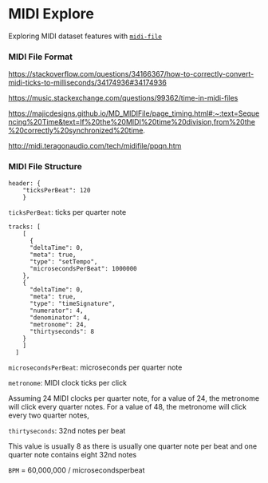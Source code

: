 # MIDI Explore

Exploring MIDI dataset features with [`midi-file`](https://github.com/carter-thaxton/midi-file)

### MIDI File Format

https://stackoverflow.com/questions/34166367/how-to-correctly-convert-midi-ticks-to-milliseconds/34174936#34174936

https://music.stackexchange.com/questions/99362/time-in-midi-files

https://majicdesigns.github.io/MD_MIDIFile/page_timing.html#:~:text=Sequencing%20Time&text=If%20the%20MIDI%20time%20division,from%20the%20correctly%20synchronized%20time.

http://midi.teragonaudio.com/tech/midifile/ppqn.htm

### MIDI File Structure

```
header: {
    "ticksPerBeat": 120
    }
```

`ticksPerBeat`: ticks per quarter note

```
tracks: [
    [
      {
      "deltaTime": 0,
      "meta": true,
      "type": "setTempo",
      "microsecondsPerBeat": 1000000
    },
    {
      "deltaTime": 0,
      "meta": true,
      "type": "timeSignature",
      "numerator": 4,
      "denominator": 4,
      "metronome": 24,
      "thirtyseconds": 8
    }
    ]
  ]
```

`microsecondsPerBeat`: microseconds per quarter note

`metronome`: MIDI clock ticks per click

Assuming 24 MIDI clocks per quarter note, for a value of 24, the metronome will click every quarter notes. For a value of 48, the metronome will click every two quarter notes,

`thirtyseconds`: 32nd notes per beat

This value is usually 8 as there is usually one quarter note per beat and one quarter note contains eight 32nd notes

`BPM` = 60,000,000 / microsecondsperbeat
